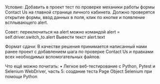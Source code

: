 Условие: Добавить в проект тест по проверке механики работы формы Contact Us на главной странице личного кабинета. Должно проверятся открытие формы, ввод данных в поля, клик по кнопке и появление всплывающего alert.

Совет: переключиться на alert можно командой alert = self.driver.switch_to.alert
Вывести текст alert.text

Формат сдачи: В качестве решения принимается написанный нами ранее проект с добавлением шага по проверке Contact Us и правками всех необходимых вспомогательных файлов.

Что ещё можно почитать:
• Легкое веб-тестирование с Python, Pytest и Selenium WebDriver, часть 5: создание теста Page Object Selenium при помощи Python

